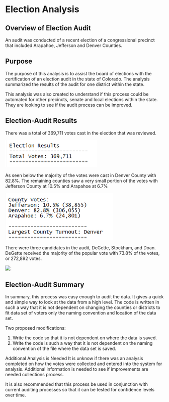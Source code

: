 # Election Analysis

## Overview of Election Audit
An audit was conducted of a recent election of a congressional precinct that included Arapahoe, Jefferson and Denver Counties. 

## Purpose
The purpose of this analysis is to assist the board of elections with the certification of an election audit in the state of Colorado.  The analysis summarized the results of the audit for one district within the state.

This analysis was also created to understand if this process could be automated for other precincts, senate and local elections within the state.  They are looking to see if the audit process can be improved.

## Election-Audit Results
There was a total of 369,711 votes cast in the election that was reviewed.  

![](Resources/overall_results.PNG)

As seen below the majority of the votes were cast in Denver County with 82.8%.  The remaining counties saw a very small portion of the votes with Jefferson County at 10.5% and Arapahoe at 6.7%

![](Resources/county_results.PNG)

There were three candidates in the audit, DeGette, Stockham, and Doan.  DeGette received the majority of the popular vote with 73.8% of the votes, or 272,892 votes.
	
![](Resources/candidate.PNG)

## Election-Audit Summary
In summary, this process was easy enough to audit the data.  It gives a quick and simple way to look at the data from a high level.  The code is written in such a way that it is not dependent on changing the counties or districts to fit data set of voters only the naming convention and location of the data set.  

Two proposed modifications:
1.	Write the code so that it is not dependent on where the data is saved.
2.	Write the code is such a way that it is not dependent on the naming convention of the file where the data set is saved.

Additional Analysis is Needed
It is unknow if there was an analysis completed on how the votes were collected and entered into the system for analysis.  Additional information is needed to see if improvements are needed collections process.

It is also recommended that this process be used in conjunction with current auditing processes so that it can be tested for confidence levels over time.